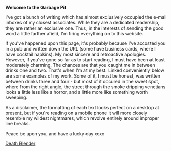 **Welcome to the Garbage Pit**

I've got a bunch of writing which has almost exclusively occupied the e-mail inboxes of my closest associates. While they are a dedicated readership, they are rather an exclusive one. Thus, in the interests of sending the good word a little farther afield, I'm firing everything on to this website. 

If you've happened upon this page, it's probably because I've accosted you in a pub and written down the URL (some have business cards, where I have cocktail napkins). My most sincere and retroactive apologies. However, if you've gone so far as to start reading, I must have been at least moderately charming. The chances are that you caught me in between drinks one and two. That's when I'm at my best. Linked conveniently below are some examples of my work. Some of it, I must be honest, was written between drinks three and four - but most of it occured in the sweet spot, where from the right angle, the street through the smoke dripping venetians looks a little less like a horror, and a little more like something worth sweeping. 

As a disclaimer, the formatting of each text looks perfect on a desktop at present, but if you're reading on a mobile phone it will more closely resemble my wildest nightmares, which revolve entirely around improper line breaks. 

Peace be upon you, and have a lucky day xoxo

 <a href="/deathblender.html">Death Blender</a>
